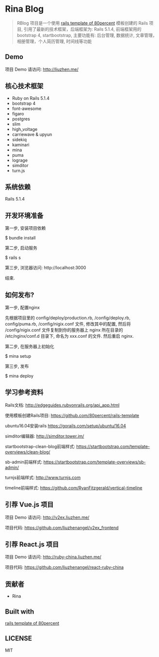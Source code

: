 

# Rina Blog

> RBlog 项目是一个使用 [rails template of 80percent](https://github.com/80percent/rails-template) 模板创建的 Rails 项目, 引用了最新的技术框架，后端框架为: Rails 5.1.4, 前端框架用的 bootstrap 4, startbootstrap, 主要功能有: 后台管理, 数据统计, 文章管理，相册管理，个人简历管理, 时间线等功能

## Demo

项目 Demo 请访问: <http://liuzhen.me/>

## 核心技术框架

* Ruby on Rails 5.1.4
* bootstrap 4
* font-awesome
* figaro
* postgres
* slim
* high_voltage
* carriewave & upyun
* sidekiq
* kaminari
* mina
* puma
* lograge
* simditor
* turn.js

## 系统依赖

Rails 5.1.4

## 开发环境准备

第一步, 安装项目依赖

$ bundle install

第二步, 启动服务

$ rails s

第三步, 浏览器访问: http://localhost:3000

结束.

## 如何发布?

第一步, 配置nginx

先根据项目里的 config/deploy/production.rb, /config/deploy.rb, config/puma.rb, /config/nigix.conf 文件, 修改其中的配置, 然后将 /config/nigix.conf 文件复制到你的服务器上 nginx 所在目录的 /etc/nginx/conf.d 目录下, 命名为 xxx.conf 的文件. 然后重启 nginx.

第二步, 在服务器上初始化

$ mina setup

第三步, 发布

$ mina deploy

## 学习参考资料

Rails文档: <http://edgeguides.rubyonrails.org/api_app.html>

使用模板创建Rails项目: <https://github.com/80percent/rails-template>

ubuntu16.04安装rails <https://gorails.com/setup/ubuntu/16.04>

simditor编辑器: <http://simditor.tower.im/>

startbootstrap-clean-blog前端样式: <https://startbootstrap.com/template-overviews/clean-blog/>

sb-admin前端样式: <https://startbootstrap.com/template-overviews/sb-admin/>

turnjs前端样式: <http://www.turnjs.com>

timeline前端样式: <https://github.com/RyanFitzgerald/vertical-timeline>

## 引荐 Vue.js 项目

项目 Demo 请访问: <http://v2ex.liuzhen.me/>

项目代码: <https://github.com/liuzhenangel/v2ex_frontend>

## 引荐 React.js 项目

项目 Demo 请访问: <http://ruby-china.liuzhen.me/>

项目代码: <https://github.com/liuzhenangel/react-ruby-china>

## 贡献者

* Rina

## Built with

[rails template of 80percent](https://github.com/80percent/rails-template)

## LICENSE
MIT
